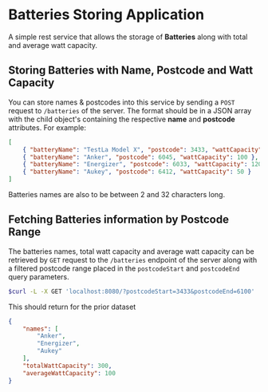 # Batteries Storing Application

A simple rest service that allows the storage of **Batteries** along with total and average watt capacity.

## Storing Batteries with Name, Postcode and Watt Capacity

You can store names & postcodes into this service by sending a `POST` request to `/batteries` of the server. The format should be in a JSON array with the child object's containing the respective **name** and **postcode** attributes. For example:

```json
[
	{ "batteryName": "TestLa Model X", "postcode": 3433, "wattCapacity": 150 },
	{ "batteryName": "Anker", "postcode": 6045, "wattCapacity": 100 },
	{ "batteryName": "Energizer", "postcode": 6033, "wattCapacity": 120 },
	{ "batteryName": "Aukey", "postcode": 6412, "wattCapacity": 50 }
]
```

Batteries names are also to be between 2 and 32 characters long.

## Fetching Batteries information by Postcode Range

The batteries names, total watt capacity and average watt capacity can be retrieved by `GET` request to the `/batteries` endpoint of the server along with a filtered postcode range placed in the `postcodeStart` and `postcodeEnd` query parameters.

```sh
$curl -L -X GET 'localhost:8080/?postcodeStart=3433&postcodeEnd=6100'
```

This should return for the prior dataset

```json
{
    "names": [
        "Anker",
        "Energizer",
        "Aukey"
    ],
    "totalWattCapacity": 300,
    "averageWattCapacity": 100
}
```